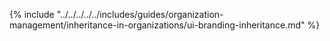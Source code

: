 {% include "../../../../../includes/guides/organization-management/inheritance-in-organizations/ui-branding-inheritance.md" %}
